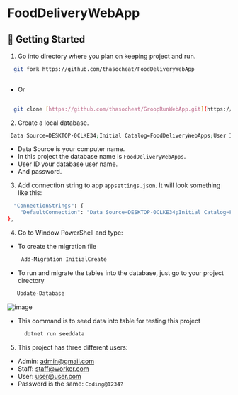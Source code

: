 # FoodDeliveryWebApp

## 🏃 Getting Started

1. Go into directory where you plan on keeping project and run.

```bash
  git fork https://github.com/thasocheat/FoodDeliveryWebApp
  
```
- Or
```bash
  
  git clone [https://github.com/thasocheat/GroopRunWebApp.git](https://github.com/thasocheat/FoodDeliveryWebApp)
```

2. Create a local database.
```bash
 Data Source=DESKTOP-0CLKE34;Initial Catalog=FoodDeliveryWebApps;User ID=sa;Password=123;
```
- Data Source is your computer name.
- In this project the database name is `FoodDeliveryWebApps`.
- User ID your database user name.
- And password.

3. Add connection string to app `appsettings.json`. It will look something like this:
```bash
  "ConnectionStrings": {
    "DefaultConnection": "Data Source=DESKTOP-0CLKE34;Initial Catalog=FoodDeliveryWebApp;User ID=sa;Password=123;Connect Timeout=30;Encrypt=True;Trust Server Certificate=True;Application Intent=ReadWrite;Multi   Subnet Failover=False"
},
```

4. Go to Window PowerShell and type:

- To create the migration file
   ```bash
    Add-Migration InitialCreate 
   ```
- To run and migrate the tables into the database, just go to your project directory
 ```bash
    Update-Database 
   ```
  
  ![image](https://github.com/thasocheat/FoodDeliveryWebApp/assets/96945084/63c09d8a-7413-4e72-99c7-3c2d7b0c864b)

- This command is to seed data into table for testing this project
  ```bash
    dotnet run seeddata 
   ```
  
5. This project has three different users:
- Admin: admin@gmail.com
- Staff: staff@worker.com
- User: user@user.com
- Password is the same: `Coding@1234?`
